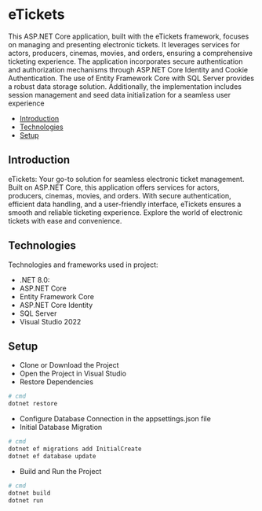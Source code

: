# eTickets  

This ASP.NET Core application, built with the eTickets framework, focuses on managing and presenting electronic tickets. It leverages services for actors, producers, cinemas, movies, and orders, ensuring a comprehensive ticketing experience. The application incorporates secure authentication and authorization mechanisms through ASP.NET Core Identity and Cookie Authentication. The use of Entity Framework Core with SQL Server provides a robust data storage solution. Additionally, the implementation includes session management and seed data initialization for a seamless user experience

- [Introduction](#introduction)
- [Technologies](#technologies)
- [Setup](#setup)

## Introduction

eTickets: Your go-to solution for seamless electronic ticket management. Built on ASP.NET Core, this application offers services for actors, producers, cinemas, movies, and orders. With secure authentication, efficient data handling, and a user-friendly interface, eTickets ensures a smooth and reliable ticketing experience. Explore the world of electronic tickets with ease and convenience.

## Technologies

Technologies and frameworks used in project:

- .NET 8.0:
- ASP.NET Core
- Entity Framework Core
- ASP.NET Core Identity
- SQL Server
- Visual Studio 2022

## Setup

- Clone or Download the Project
- Open the Project in Visual Studio
- Restore Dependencies
```bash
# cmd
dotnet restore
```

- Configure Database Connection in the appsettings.json file
- Initial Database Migration
```bash
# cmd
dotnet ef migrations add InitialCreate
dotnet ef database update
```

- Build and Run the Project
```bash
# cmd
dotnet build
dotnet run
